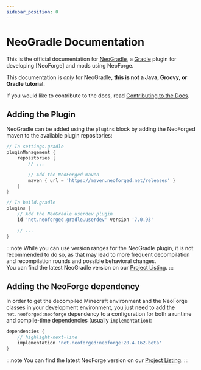 ```yaml
---
sidebar_position: 0
---
```


# NeoGradle Documentation

This is the official documentation for [NeoGradle], a [Gradle] plugin for developing [NeoForge] and mods using NeoForge.

This documentation is _only_ for NeoGradle, **this is not a Java, Groovy, or Gradle tutorial**.

If you would like to contribute to the docs, read [Contributing to the Docs][contributing].

## Adding the Plugin

NeoGradle can be added using the `plugins` block by adding the NeoForged maven to the available plugin repositories:

```gradle
// In settings.gradle
pluginManagement {
    repositories {
        // ...

        // Add the NeoForged maven
        maven { url = 'https://maven.neoforged.net/releases' }
    }
}
```

```gradle
// In build.gradle
plugins {
    // Add the NeoGradle userdev plugin
    id 'net.neoforged.gradle.userdev' version '7.0.93'

    // ...
}
```

:::note
While you can use version ranges for the NeoGradle plugin, it is not recommended to do so, as that may lead to more frequent decompilation and recompilation rounds and possible behavioral changes.  
You can find the latest NeoGradle version on our [Project Listing].
:::

## Adding the NeoForge dependency
In order to get the decompiled Minecraft environment and the NeoForge classes in your development environment, you just need to add the `net.neoforged:neoforge` dependency to a configuration for both a runtime and compile-time dependencies (usually `implementation`):
```gradle
dependencies {
    // highlight-next-line
    implementation 'net.neoforged:neoforge:20.4.162-beta'
}
```

:::note
You can find the latest NeoForge version on our [Project Listing](https://projects.neoforged.net/neoforged/neoforge).
:::

[NeoGradle]: https://github.com/NeoForged/NeoGradle
[Gradle]: https://gradle.org/
[MinecraftForge]: https://github.com/NeoForged/MinecraftForge
[contributing]: /docs/contributing.md
[Project Listing]: https://projects.neoforged.net/neoforged/neogradle
